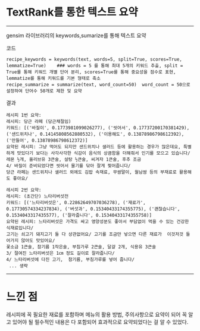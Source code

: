 # TextRank를 통한 텍스트 요약

* * *

gensim 라이브러리의 keywords,sumarize를 통해 텍스트 요약

코드

    recipe_keywords = keywords(text, words=5, split=True, scores=True, lemmatize=True)    ### words = 5 를 통해 최대 5개의 키워드 추출, split = True를 통해 키워드 개별 단어 분리, scores=True를 통해 중요성을 점수로 표현, lemmatize를 통해 키워드를 기본 형태로 축소
    recipe_summarize = summarize(text, word_count=50)  word_count = 50으로 설정하여 단어수 50개로 제한 및 요약


결과 
    
    레시피 1번 요약:
    레시피: 당근 라페 (당근채절임)
    키워드: [('바질이', 0.1773981099026277), ('씻어서', 0.17737200170381429), ('샌드위치나', 0.14145808562880532), ('이용해도', 0.13878986798612392), ('만들어', 0.13878986798612372)]
    요약된 레시피: 그냥 먹어도 되지만 샌드위치나 샐러드 등에 활용하는 경우가 많은데요, 특별하게 맛있다기 보다는 사각사각한 식감이 음식의 상큼함을 더해줘서 인기를 모으고 있습니다/
    레몬 ½개, 올리브유 3큰술, 설탕 ½큰술, 씨겨자 1큰술, 후추 조금
    4/ 바질이 준비되었다면 씻어서 물기를 닦아 잘게 찢어줍니다/
    당근 라페는 샌드위치나 샐러드 외에도 김밥 속재료, 무쌈말이, 월남쌈 등의 부재료로 활용해도 좋아요/

    레시피 2번 요약:
    레시피: (초간단) 느타리버섯전
    키워드: [('느타리버섯은', 0.22862649707036278), ('재료가', 0.17730574334237834), ('버섯과', 0.15340433174355775), ('괜찮습니다', 0.1534043317435577), ('잘라줍니다', 0.15340433174355758)]
    요약된 레시피: 느타리버섯은 가격도 싸고 영양성분도 좋아서 부담없이 먹을 수 있는 건강한 식재료입니다/
    고기는 쇠고기 돼지고기 둘 다 상관없어요/ 고기를 조금만 넣으면 다른 재료가  이것저것 들어가지 않아도 맛있어요/
    꽃소금 1큰술, 참기름 1작은술, 부침가루 2큰술, 달걀 2개, 식용유 3큰술
    3/ 절여진 느타리버섯은 1㎝ 정도 길이로 잘라줍니다/
    4/ 느타리버섯에 다진 고기,  참기름, 부침가루를 넣어 줍니다/
     ... 생략

* * *

# 느낀 점 

레시피에 꼭 필요한 재료를 포함하며 메뉴의 활용 방법, 주의사항으로 요약이 되어 꼭 알고 있어야 될 필수적인 내용은 다 포함되어 효과적으로 요약되었다는 걸 알 수 있었다.



